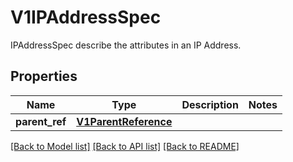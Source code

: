 # V1IPAddressSpec

IPAddressSpec describe the attributes in an IP Address.
## Properties
Name | Type | Description | Notes
------------ | ------------- | ------------- | -------------
**parent_ref** | [**V1ParentReference**](V1ParentReference.md) |  | 

[[Back to Model list]](../README.md#documentation-for-models) [[Back to API list]](../README.md#documentation-for-api-endpoints) [[Back to README]](../README.md)


